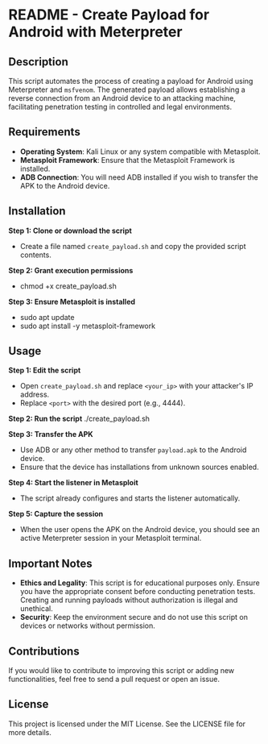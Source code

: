 # README - Create Payload for Android with Meterpreter

## Description

This script automates the process of creating a payload for Android using Meterpreter and `msfvenom`. 
The generated payload allows establishing a reverse connection from an Android device to an attacking machine, facilitating penetration testing in controlled and legal environments.

## Requirements
- **Operating System**: Kali Linux or any system compatible with Metasploit.
- **Metasploit Framework**: Ensure that the Metasploit Framework is installed.
- **ADB Connection**: You will need ADB installed if you wish to transfer the APK to the Android device.

## Installation

**Step 1: Clone or download the script**
- Create a file named `create_payload.sh` and copy the provided script contents.

**Step 2: Grant execution permissions**
- chmod +x create_payload.sh

**Step 3: Ensure Metasploit is installed**
- sudo apt update
- sudo apt install -y metasploit-framework

## Usage

**Step 1: Edit the script**
- Open `create_payload.sh` and replace `<your_ip>` with your attacker's IP address.
- Replace `<port>` with the desired port (e.g., 4444).

**Step 2: Run the script**
./create_payload.sh

**Step 3: Transfer the APK**
- Use ADB or any other method to transfer `payload.apk` to the Android device.
- Ensure that the device has installations from unknown sources enabled.

**Step 4: Start the listener in Metasploit**
- The script already configures and starts the listener automatically.

**Step 5: Capture the session**
- When the user opens the APK on the Android device, you should see an active Meterpreter session in your Metasploit terminal.

## Important Notes
- **Ethics and Legality**: This script is for educational purposes only. Ensure you have the appropriate consent before conducting penetration tests. Creating and running payloads without authorization is illegal and unethical.
- **Security**: Keep the environment secure and do not use this script on devices or networks without permission.

## Contributions
If you would like to contribute to improving this script or adding new functionalities, feel free to send a pull request or open an issue.

## License
This project is licensed under the MIT License. See the LICENSE file for more details.
